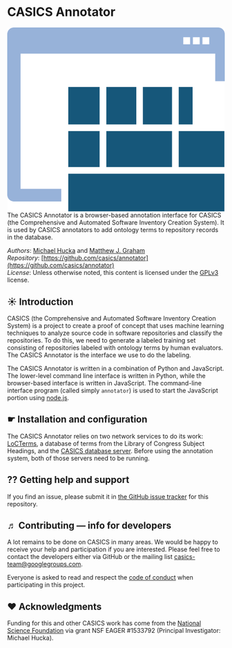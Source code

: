 CASICS Annotator
================

<img align="right" src=".graphics/casics-logo-small.svg">

The CASICS Annotator is a browser-based annotation interface for CASICS (the Comprehensive and Automated Software Inventory Creation System).  It is used by CASICS annotators to add ontology terms to repository records in the database.

*Authors*:      [Michael Hucka](http://github.com/mhucka) and [Matthew J. Graham](https://github.com/doccosmos)<br>
*Repository*:   [https://github.com/casics/annotator](https://github.com/casics/annotator)<br>
*License*:      Unless otherwise noted, this content is licensed under the [GPLv3](https://www.gnu.org/licenses/gpl-3.0.en.html) license.


☀ Introduction
-----------------------------

CASICS (the Comprehensive and Automated Software Inventory Creation System) is a project to create a proof of concept that uses machine learning techniques to analyze source code in software repositories and classify the repositories.  To do this, we need to generate a labeled training set consisting of repositories labeled with ontology terms by human evaluators.  The CASICS Annotator is the interface we use to do the labeling.

The CASICS Annotator is written in a combination of Python and JavaScript.  The lower-level command line interface is written in Python, while the browser-based interface is written in JavaScript.  The command-line interface program (called simply `annotator`) is used to start the JavaScript portion using [node.js](https://nodejs.org/en/). 


☛ Installation and configuration
--------------------------------

The CASICS Annotator relies on two network services to do its work: [LoCTerms](https://github.com/casics/locterms), a database of terms from the Library of Congress Subject Headings, and the [CASICS database server](https://github.com/casics/server).  Before using the annotation system, both of those servers need to be running.


⁇ Getting help and support
--------------------------

If you find an issue, please submit it in [the GitHub issue tracker](https://github.com/casics/annotator/issues) for this repository.


♬ Contributing &mdash; info for developers
------------------------------------------

A lot remains to be done on CASICS in many areas.  We would be happy to receive your help and participation if you are interested.  Please feel free to contact the developers either via GitHub or the mailing list [casics-team@googlegroups.com](casics-team@googlegroups.com).

Everyone is asked to read and respect the [code of conduct](CONDUCT.md) when participating in this project.


❤️ Acknowledgments
------------------

Funding for this and other CASICS work has come from the [National Science Foundation](https://nsf.gov) via grant NSF EAGER #1533792 (Principal Investigator: Michael Hucka).
